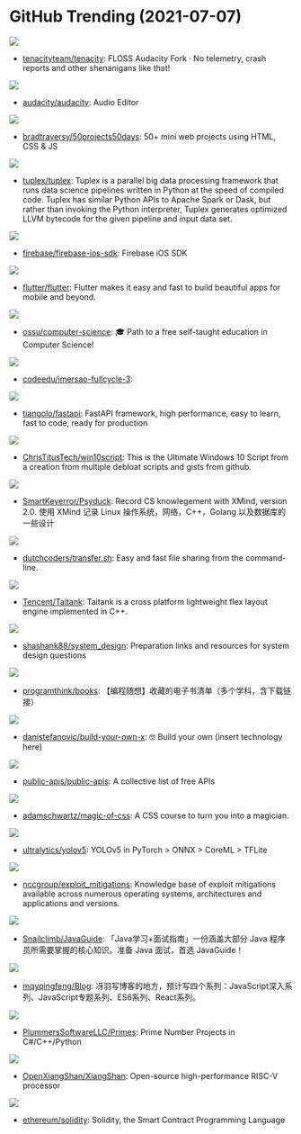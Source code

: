 # GitHub Trending (2021-07-07)

![](https://img.shields.io/badge/C-New%202-green?style=flat-square&logo=appveyor)
- [tenacityteam/tenacity](https://github.com/tenacityteam/tenacity): FLOSS Audacity Fork · No telemetry, crash reports and other shenanigans like that!

![](https://img.shields.io/badge/C-New%20305-green?style=flat-square&logo=appveyor)
- [audacity/audacity](https://github.com/audacity/audacity): Audio Editor

![](https://img.shields.io/badge/CSS-New%20346-green?style=flat-square&logo=appveyor)
- [bradtraversy/50projects50days](https://github.com/bradtraversy/50projects50days): 50+ mini web projects using HTML, CSS & JS

![](https://img.shields.io/badge/C%2B%2B-New%20126-green?style=flat-square&logo=appveyor)
- [tuplex/tuplex](https://github.com/tuplex/tuplex): Tuplex is a parallel big data processing framework that runs data science pipelines written in Python at the speed of compiled code. Tuplex has similar Python APIs to Apache Spark or Dask, but rather than invoking the Python interpreter, Tuplex generates optimized LLVM bytecode for the given pipeline and input data set.

![](https://img.shields.io/badge/Objective-C-New%2023-green?style=flat-square&logo=appveyor)
- [firebase/firebase-ios-sdk](https://github.com/firebase/firebase-ios-sdk): Firebase iOS SDK

![](https://img.shields.io/badge/Dart-New%20314-green?style=flat-square&logo=appveyor)
- [flutter/flutter](https://github.com/flutter/flutter): Flutter makes it easy and fast to build beautiful apps for mobile and beyond.

![](https://img.shields.io/badge/none-New%201-green?style=flat-square&logo=appveyor)
- [ossu/computer-science](https://github.com/ossu/computer-science): 🎓 Path to a free self-taught education in Computer Science!

![](https://img.shields.io/badge/TypeScript-New%20100-green?style=flat-square&logo=appveyor)
- [codeedu/imersao-fullcycle-3](https://github.com/codeedu/imersao-fullcycle-3): 

![](https://img.shields.io/badge/Python-New%20399-green?style=flat-square&logo=appveyor)
- [tiangolo/fastapi](https://github.com/tiangolo/fastapi): FastAPI framework, high performance, easy to learn, fast to code, ready for production

![](https://img.shields.io/badge/PowerShell-New%2097-green?style=flat-square&logo=appveyor)
- [ChrisTitusTech/win10script](https://github.com/ChrisTitusTech/win10script): This is the Ultimate Windows 10 Script from a creation from multiple debloat scripts and gists from github.

![](https://img.shields.io/badge/Go-New%20401-green?style=flat-square&logo=appveyor)
- [SmartKeyerror/Psyduck](https://github.com/SmartKeyerror/Psyduck): Record CS knowlegement with XMind, version 2.0. 使用 XMind 记录 Linux 操作系统，网络，C++，Golang 以及数据库的一些设计

![](https://img.shields.io/badge/Go-New%20186-green?style=flat-square&logo=appveyor)
- [dutchcoders/transfer.sh](https://github.com/dutchcoders/transfer.sh): Easy and fast file sharing from the command-line.

![](https://img.shields.io/badge/C%2B%2B-New%2082-green?style=flat-square&logo=appveyor)
- [Tencent/Taitank](https://github.com/Tencent/Taitank): Taitank is a cross platform lightweight flex layout engine implemented in C++.

![](https://img.shields.io/badge/none-New%20153-green?style=flat-square&logo=appveyor)
- [shashank88/system_design](https://github.com/shashank88/system_design): Preparation links and resources for system design questions

![](https://img.shields.io/badge/none-New%20122-green?style=flat-square&logo=appveyor)
- [programthink/books](https://github.com/programthink/books): 【编程随想】收藏的电子书清单（多个学科，含下载链接）

![](https://img.shields.io/badge/none-New%20138-green?style=flat-square&logo=appveyor)
- [danistefanovic/build-your-own-x](https://github.com/danistefanovic/build-your-own-x): 🤓 Build your own (insert technology here)

![](https://img.shields.io/badge/Python-New%20698-green?style=flat-square&logo=appveyor)
- [public-apis/public-apis](https://github.com/public-apis/public-apis): A collective list of free APIs

![](https://img.shields.io/badge/CSS-New%2099-green?style=flat-square&logo=appveyor)
- [adamschwartz/magic-of-css](https://github.com/adamschwartz/magic-of-css): A CSS course to turn you into a magician.

![](https://img.shields.io/badge/Python-New%20419-green?style=flat-square&logo=appveyor)
- [ultralytics/yolov5](https://github.com/ultralytics/yolov5): YOLOv5 in PyTorch > ONNX > CoreML > TFLite

![](https://img.shields.io/badge/none-New%2098-green?style=flat-square&logo=appveyor)
- [nccgroup/exploit_mitigations](https://github.com/nccgroup/exploit_mitigations): Knowledge base of exploit mitigations available across numerous operating systems, architectures and applications and versions.

![](https://img.shields.io/badge/Java-New%20162-green?style=flat-square&logo=appveyor)
- [Snailclimb/JavaGuide](https://github.com/Snailclimb/JavaGuide): 「Java学习+面试指南」一份涵盖大部分 Java 程序员所需要掌握的核心知识。准备 Java 面试，首选 JavaGuide！

![](https://img.shields.io/badge/none-New%2049-green?style=flat-square&logo=appveyor)
- [mqyqingfeng/Blog](https://github.com/mqyqingfeng/Blog): 冴羽写博客的地方，预计写四个系列：JavaScript深入系列、JavaScript专题系列、ES6系列、React系列。

![](https://img.shields.io/badge/C-New%20157-green?style=flat-square&logo=appveyor)
- [PlummersSoftwareLLC/Primes](https://github.com/PlummersSoftwareLLC/Primes): Prime Number Projects in C#/C++/Python

![](https://img.shields.io/badge/Scala-New%20157-green?style=flat-square&logo=appveyor)
- [OpenXiangShan/XiangShan](https://github.com/OpenXiangShan/XiangShan): Open-source high-performance RISC-V processor

![](https://img.shields.io/badge/C%2B%2B-New%2093-green?style=flat-square&logo=appveyor)
- [ethereum/solidity](https://github.com/ethereum/solidity): Solidity, the Smart Contract Programming Language

